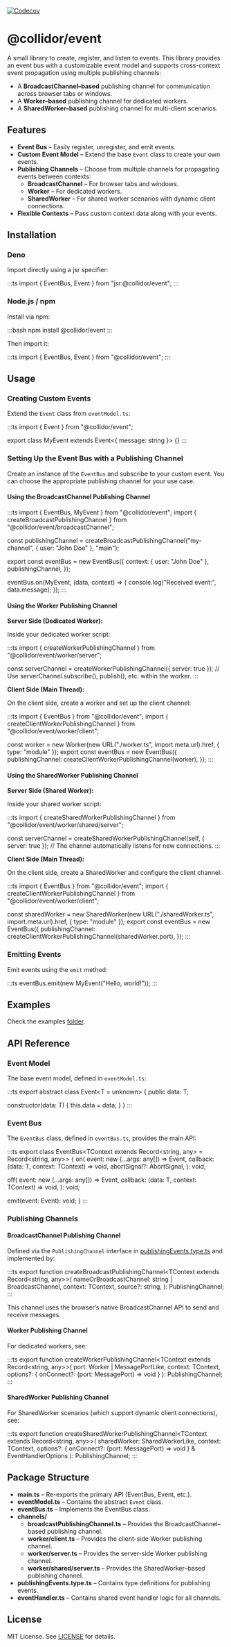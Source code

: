 [![Codecov](https://codecov.io/gh/collidor/event/branch/main/graph/badge.svg)](https://codecov.io/gh/collidor/event)

# @collidor/event

A small library to create, register, and listen to events. This library provides an event bus with a customizable event model and supports cross-context event propagation using multiple publishing channels:

- A **BroadcastChannel–based** publishing channel for communication across browser tabs or windows.
- A **Worker–based** publishing channel for dedicated workers.
- A **SharedWorker–based** publishing channel for multi-client scenarios.

## Features

- **Event Bus** – Easily register, unregister, and emit events.
- **Custom Event Model** – Extend the base `Event` class to create your own events.
- **Publishing Channels** – Choose from multiple channels for propagating events between contexts:
  - **BroadcastChannel** – For browser tabs and windows.
  - **Worker** – For dedicated workers.
  - **SharedWorker** – For shared worker scenarios with dynamic client connections.
- **Flexible Contexts** – Pass custom context data along with your events.

## Installation

### Deno

Import directly using a jsr specifier:

:::ts
import { EventBus, Event } from "jsr:@collidor/event";
:::

### Node.js / npm

Install via npm:

:::bash
npm install @collidor/event
:::

Then import it:

:::ts
import { EventBus, Event } from "@collidor/event";
:::

## Usage

### Creating Custom Events

Extend the `Event` class from `eventModel.ts`:

:::ts
import { Event } from "@collidor/event";

export class MyEvent extends Event<{ message: string }> {}
:::

### Setting Up the Event Bus with a Publishing Channel

Create an instance of the `EventBus` and subscribe to your custom event. You can choose the appropriate publishing channel for your use case.

#### Using the BroadcastChannel Publishing Channel

:::ts
import { EventBus, MyEvent } from "@collidor/event";
import { createBroadcastPublishingChannel } from "@collidor/event/broadcastChannel";

const publishingChannel = createBroadcastPublishingChannel("my-channel", { user: "John Doe" }, "main");

export const eventBus = new EventBus({
  context: { user: "John Doe" },
  publishingChannel,
});

eventBus.on(MyEvent, (data, context) => {
  console.log("Received event:", data.message);
});
:::

#### Using the Worker Publishing Channel

**Server Side (Dedicated Worker):**

Inside your dedicated worker script:

:::ts
import { createWorkerPublishingChannel } from "@collidor/event/worker/server";

const serverChannel = createWorkerPublishingChannel({ server: true });
// Use serverChannel.subscribe(), publish(), etc. within the worker.
:::

**Client Side (Main Thread):**

On the client side, create a worker and set up the client channel:

:::ts
import { EventBus } from "@collidor/event";
import { createClientWorkerPublishingChannel } from "@collidor/event/worker/client";

const worker = new Worker(new URL("./worker.ts", import.meta.url).href, { type: "module" });
export const eventBus = new EventBus({
  publishingChannel: createClientWorkerPublishingChannel(worker),
});
:::

#### Using the SharedWorker Publishing Channel

**Server Side (Shared Worker):**

Inside your shared worker script:

:::ts
import { createSharedWorkerPublishingChannel } from "@collidor/event/worker/shared/server";

const serverChannel = createSharedWorkerPublishingChannel(self, { server: true });
// The channel automatically listens for new connections.
:::

**Client Side (Main Thread):**

On the client side, create a SharedWorker and configure the client channel:

:::ts
import { EventBus } from "@collidor/event";
import { createClientWorkerPublishingChannel } from "@collidor/event/worker/client";

const sharedWorker = new SharedWorker(new URL("./sharedWorker.ts", import.meta.url).href, { type: "module" });
export const eventBus = new EventBus({
  publishingChannel: createClientWorkerPublishingChannel(sharedWorker.port),
});
:::

### Emitting Events

Emit events using the `emit` method:

:::ts
eventBus.emit(new MyEvent("Hello, world!"));
:::

## Examples

Check the examples [folder](https://github.com/collidor/event/tree/main/examples).

## API Reference

### Event Model

The base event model, defined in `eventModel.ts`:

:::ts
export abstract class Event<T = unknown> {
  public data: T;

  constructor(data: T) {
    this.data = data;
  }
}
:::

### Event Bus

The `EventBus` class, defined in `eventBus.ts`, provides the main API:

:::ts
export class EventBus<TContext extends Record<string, any> = Record<string, any>> {
  on<T>(
    event: new (...args: any[]) => Event<T>,
    callback: (data: T, context: TContext) => void,
    abortSignal?: AbortSignal,
  ): void;

  off<T>(
    event: new (...args: any[]) => Event<T>,
    callback: (data: T, context: TContext) => void,
  ): void;

  emit<T>(event: Event<T>): void;
}
:::

### Publishing Channels

#### BroadcastChannel Publishing Channel

Defined via the `PublishingChannel` interface in [publishingEvents.type.ts](./publishingEvents.type.ts) and implemented by:

:::ts
export function createBroadcastPublishingChannel<TContext extends Record<string, any>>(
  nameOrBroadcastChannel: string | BroadcastChannel,
  context: TContext,
  source?: string,
): PublishingChannel<TContext>;
:::

This channel uses the browser’s native BroadcastChannel API to send and receive messages.

#### Worker Publishing Channel

For dedicated workers, see:

:::ts
export function createWorkerPublishingChannel<TContext extends Record<string, any>>(
  port: Worker | MessagePortLike,
  context: TContext,
  options?: { onConnect?: (port: MessagePort) => void }
): PublishingChannel<TContext>;
:::

#### SharedWorker Publishing Channel

For SharedWorker scenarios (which support dynamic client connections), see:

:::ts
export function createSharedWorkerPublishingChannel<TContext extends Record<string, any>>(
  sharedWorker: SharedWorkerLike,
  context: TContext,
  options?: { onConnect?: (port: MessagePort) => void } & EventHandlerOptions
): PublishingChannel<TContext>;
:::

## Package Structure

- **main.ts** – Re-exports the primary API (EventBus, Event, etc.).
- **eventModel.ts** – Contains the abstract `Event` class.
- **eventBus.ts** – Implements the EventBus class.
- **channels/**
  - **broadcastPublishingChannel.ts** – Provides the BroadcastChannel–based publishing channel.
  - **worker/client.ts** – Provides the client-side Worker publishing channel.
  - **worker/server.ts** – Provides the server-side Worker publishing channel.
  - **worker/shared/server.ts** – Provides the SharedWorker–based publishing channel.
- **publishingEvents.type.ts** – Contains type definitions for publishing events.
- **eventHandler.ts** – Contains shared event handler logic for all channels.

## License

MIT License. See [LICENSE](LICENSE) for details.
